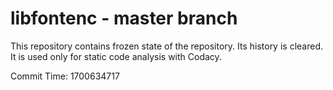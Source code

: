 # libfontenc - master branch

This repository contains frozen state of the repository.
Its history is cleared. It is used only for static code
analysis with Codacy.

Commit Time: 1700634717